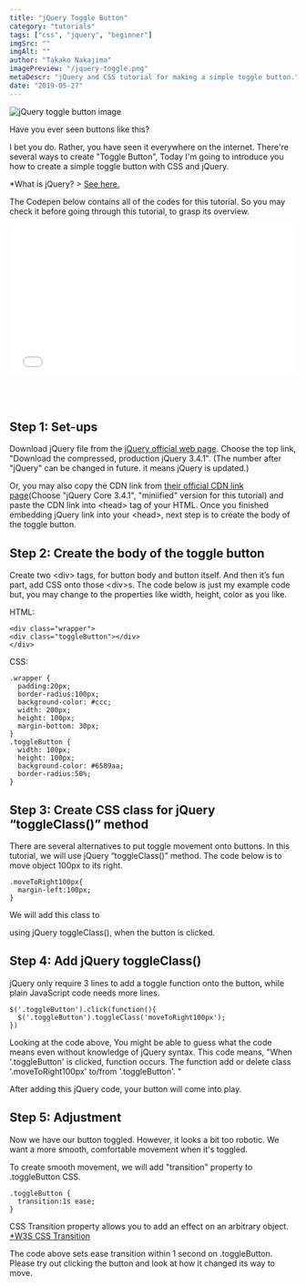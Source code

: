 ```yaml
---
title: "jQuery Toggle Button"
category: "tutorials"
tags: ["css", "jquery", "beginner"]
imgSrc: ""
imgAlt: ""
author: "Takako Nakajima"
imagePreview: "/jquery-toggle.png"
metaDescr: "jQuery and CSS tutorial for making a simple toggle button."
date: "2019-05-27"
---
```


<img src="/jquery-toggle-img.png" alt="jQuery toggle button image"/>

Have you ever seen buttons like this?

I bet you do. Rather, you have seen it everywhere on the internet.
There're several ways to create "Toggle Button",
Today I'm going to introduce you how to create a simple toggle button with CSS and jQuery.

*What is jQuery? > <a target="_blank" rel="noopener noreferrer" href="https://learn.jquery.com/about-jquery/" title="link to the jQuery about page">See here.</a>

The Codepen below contains all of the codes for this tutorial.
So you may check it before going through this tutorial, to grasp its overview.

<iframe height="265" style="width: 100%; margin-bottom: 50px;" scrolling="no" title="Toggle button - tutorial" src="//codepen.io/Takako/embed/rgKXmJ/?height=265&theme-id=0&default-tab=css,result" frameborder="no" allowtransparency="true" allowfullscreen="true">
  See the Pen <a href='https://codepen.io/Takako/pen/rgKXmJ/' target="_blank" rel="noopener noreferrer">Toggle button - tutorial</a> by Takako
  (<a href='https://codepen.io/Takako' target="_blank" rel="noopener noreferrer">@Takako</a>) on <a href='https://codepen.io' target="_blank" rel="noopener noreferrer">CodePen</a>.
</iframe>


## Step 1: Set-ups

Download jQuery file from the <a target="_blank" rel="noopener noreferrer" href="https://jquery.com/download/#jquery" title="link to the jQuery official download page">jQuery official web page</a>. Choose the top link, "Download the compressed, production jQuery 3.4.1". (The number after "jQuery" can be changed in future. it means jQuery is updated.)

Or, you may also copy the CDN link from <a target="_blank" rel="noopener noreferrer" href="https://code.jquery.com/" title="link to the jQuery CDN link page">their official CDN link page</a>(Choose "jQuery Core 3.4.1", "miniified" version for this tutorial) and paste the CDN link into &lt;head&gt; tag of your HTML.
Once you finished embedding jQuery link into your &lt;head&gt;, next step is to create the body of the toggle button.


## Step 2: Create the body of the toggle button

Create two &lt;div&gt; tags, for button body and button itself.
And then it’s fun part, add CSS onto those &lt;div&gt;s.
The code below is just my example code but, you may change to the properties like width, height, color as you like.

HTML:
<pre class="language-html"><code>&lt;div class="wrapper"&gt;
&lt;div class="toggleButton"&gt;&lt;/div&gt;
&lt;/div&gt;</code></pre>
CSS:
<pre class="language-css"><code>.wrapper {
  padding:20px;
  border-radius:100px;
  background-color: #ccc;
  width: 200px;
  height: 100px;
  margin-bottom: 30px;
}
.toggleButton {
  width: 100px;
  height: 100px;
  background-color: #6589aa;
  border-radius:50%;
}</code></pre>


## Step 3: Create CSS class for jQuery “toggleClass()” method

There are several alternatives to put toggle movement onto buttons.
In this tutorial, we will use jQuery “toggleClass()” method.
The code below is to move object 100px to its right.
<pre class="language-css"><code>.moveToRight100px{
  margin-left:100px;
}</code></pre>

We will add this class to <code><div class="toggleButton"></code> using jQuery toggleClass(), when the button is clicked.

## Step 4: Add jQuery toggleClass()
jQuery only require 3 lines to add a toggle function onto the button, while plain JavaScript code needs more lines.
<pre class="language-js"><code>$('.toggleButton').click(function(){
  $('.toggleButton').toggleClass('moveToRight100px');
})</code></pre>
Looking at the code above, You might be able to guess what the code means even without knowledge of jQuery syntax.
This code means,
"When '.toggleButton' is clicked, function occurs.
The function add or delete class '.moveToRight100px' to/from '.toggleButton'. "

After adding this jQuery code, your button will come into play.

## Step 5: Adjustment
Now we have our button toggled.
However, it looks a bit too robotic.
We want a more smooth, comfortable movement when it's toggled.

To create smooth movement, we will add "transition" property to .toggleButton CSS.
<pre class="language-css"><code>.toggleButton {
  transition:1s ease;  
}</code></pre>
CSS Transition property allows you to add an effect on an arbitrary object.
<a target="_blank" rel="noopener noreferrer" href="https://www.w3schools.com/css/css3_transitions.asp" title="link to the jQuery CDN link page">*W3S CSS Transition</a>

The code above sets ease transition within 1 second on .toggleButton. 
Please try out clicking the button and look at how it changed its way to move.